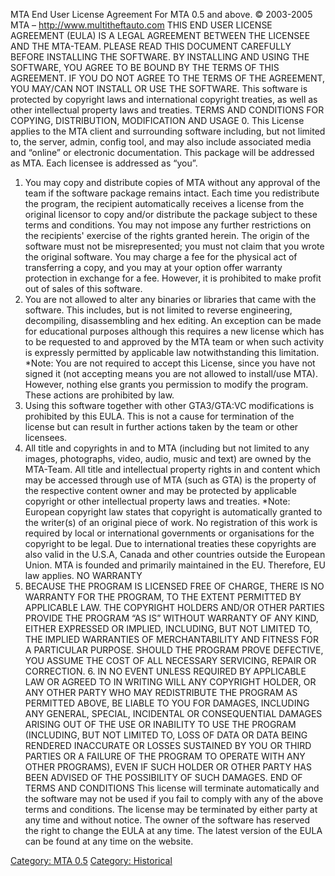 MTA End User License Agreement
For MTA 0.5 and above.
© 2003-2005 MTA – <http://www.multitheftauto.com>
THIS END USER LICENSE AGREEMENT (EULA) IS A LEGAL AGREEMENT BETWEEN THE LICENSEE AND THE MTA-TEAM. PLEASE READ THIS DOCUMENT CAREFULLY BEFORE INSTALLING THE SOFTWARE. BY INSTALLING AND USING THE SOFTWARE, YOU AGREE TO BE BOUND BY THE TERMS OF THIS AGREEMENT. IF YOU DO NOT AGREE TO THE TERMS OF THE AGREEMENT, YOU MAY/CAN NOT INSTALL OR USE THE SOFTWARE.
This software is protected by copyright laws and international copyright treaties, as well as other intellectual property laws and treaties.
TERMS AND CONDITIONS FOR COPYING, DISTRIBUTION, MODIFICATION AND USAGE
0. This License applies to the MTA client and surrounding software including, but not limited to, the server, admin, config tool, and may also include associated media and “online” or electronic documentation. This package will be addressed as MTA. Each licensee is addressed as “you”.
1. You may copy and distribute copies of MTA without any approval of the team if the software package remains intact. Each time you redistribute the program, the recipient automatically receives a license from the original licensor to copy and/or distribute the package subject to these terms and conditions. You may not impose any further restrictions on the recipients' exercise of the rights granted herein.
The origin of the software must not be misrepresented; you must not claim that you wrote the original software.
You may charge a fee for the physical act of transferring a copy, and you may at your option offer warranty protection in exchange for a fee. However, it is prohibited to make profit out of sales of this software.
2. You are not allowed to alter any binaries or libraries that came with the software. This includes, but is not limited to reverse engineering, decompiling, disassembling and hex editing. An exception can be made for educational purposes although this requires a new license which has to be requested to and approved by the MTA team or when such activity is expressly permitted by applicable law notwithstanding this limitation.
\*Note: You are not required to accept this License, since you have not signed it (not accepting means you are not allowed to install/use MTA). However, nothing else grants you permission to modify the program. These actions are prohibited by law.
3. Using this software together with other GTA3/GTA:VC modifications is prohibited by this EULA. This is not a cause for termination of the license but can result in further actions taken by the team or other licensees.
4. All title and copyrights in and to MTA (including but not limited to any images, photographs, video, audio, music and text) are owned by the MTA-Team. All title and intellectual property rights in and content which may be accessed through use of MTA (such as GTA) is the property of the respective content owner and may be protected by applicable copyright or other intellectual property laws and treaties.
\*Note: European copyright law states that copyright is automatically granted to the writer(s) of an original piece of work. No registration of this work is required by local or international governments or organisations for the copyright to be legal. Due to international treaties these copyrights are also valid in the U.S.A, Canada and other countries outside the European Union. MTA is founded and primarily maintained in the EU. Therefore, EU law applies.
NO WARRANTY
5. BECAUSE THE PROGRAM IS LICENSED FREE OF CHARGE, THERE IS NO WARRANTY FOR THE PROGRAM, TO THE EXTENT PERMITTED BY APPLICABLE LAW. THE COPYRIGHT HOLDERS AND/OR OTHER PARTIES PROVIDE THE PROGRAM “AS IS” WITHOUT WARRANTY OF ANY KIND, EITHER EXPRESSED OR IMPLIED, INCLUDING, BUT NOT LIMITED TO, THE IMPLIED WARRANTIES OF MERCHANTABILITY AND FITNESS FOR A PARTICULAR PURPOSE. SHOULD THE PROGRAM PROVE DEFECTIVE, YOU ASSUME THE COST OF ALL NECESSARY SERVICING, REPAIR OR CORRECTION. 6. IN NO EVENT UNLESS REQUIRED BY APPLICABLE LAW OR AGREED TO IN WRITING WILL ANY COPYRIGHT HOLDER, OR ANY OTHER PARTY WHO MAY REDISTRIBUTE THE PROGRAM AS PERMITTED ABOVE, BE LIABLE TO YOU FOR DAMAGES, INCLUDING ANY GENERAL, SPECIAL, INCIDENTAL OR CONSEQUENTIAL DAMAGES ARISING OUT OF THE USE OR INABILITY TO USE THE PROGRAM (INCLUDING, BUT NOT LIMITED TO, LOSS OF DATA OR DATA BEING RENDERED INACCURATE OR LOSSES SUSTAINED BY YOU OR THIRD PARTIES OR A FAILURE OF THE PROGRAM TO OPERATE WITH ANY OTHER PROGRAMS), EVEN IF SUCH HOLDER OR OTHER PARTY HAS BEEN ADVISED OF THE POSSIBILITY OF SUCH DAMAGES.
END OF TERMS AND CONDITIONS
This license will terminate automatically and the software may not be used if you fail to comply with any of the above terms and conditions. The license may be terminated by either party at any time and without notice. The owner of the software has reserved the right to change the EULA at any time. The latest version of the EULA can be found at any time on the website.

[Category: MTA 0.5](/docs/category-_mta_0.5.md "wikilink") [Category: Historical](/docs/category-_historical.md "wikilink")
